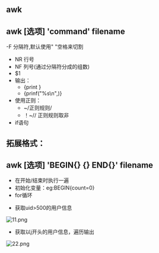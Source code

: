 
## awk

## awk [选项] 'command' filename

-F 分隔符,默认使用" "空格来切割

- NR 行号
- NF 列号(通过分隔符分成的组数)
- $1
- 输出：
  - {print }
  - {prinf("%s\n",)}
- 使用正则：
  - ~/正则规则/
  - ！~// 正则规则取非
- if语句  
  
## 拓展格式：
## awk [选项] 'BEGIN{} {} END{}' filename
- 在开始/结束时执行一遍
- 初始化变量：eg:BEGIN{count=0}
- for循环

* 获取uid>500的用户信息

![11.png](https://upload-images.jianshu.io/upload_images/14466577-99199e0e6c71cfe9.png?imageMogr2/auto-orient/strip%7CimageView2/2/w/1240)
  
* 获取以j开头的用户信息，遍历输出

![22.png](https://upload-images.jianshu.io/upload_images/14466577-224fac0b52fab746.png?imageMogr2/auto-orient/strip%7CimageView2/2/w/1240)

